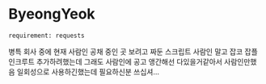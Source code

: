 # ByeongYeok
```requirement: requests```

병특 회사 중에 현재 사람인 공채 중인 곳 보려고 짜둔 스크립트
사람인 말고 잡코 잡플 인크루트 추가하려했는데 그래도 사람인에 공고 앵간해선 다있을거같아서 사람인만했음
일회성으로 사용하긴했는데 필요하신분 쓰십셔...
